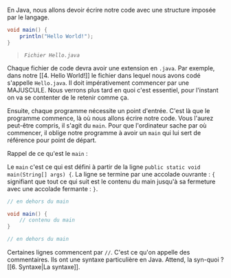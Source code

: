 En Java, nous allons devoir écrire notre code avec une structure imposée par le langage.

```java title:Hello.java
void main() {
    println("Hello World!");
}
```
>*`Fichier Hello.java`*

Chaque fichier de code devra avoir une extension en `.java`. Par exemple, dans notre [[4. Hello World!]] le fichier dans lequel nous avons codé s'appelle `Hello.java`. Il doit impérativement commencer par une MAJUSCULE. Nous verrons plus tard en quoi c'est essentiel, pour l'instant on va se contenter de le retenir comme ça.

Ensuite, chaque programme nécessite un point d'entrée. C'est là que le programme commence, là où nous allons écrire notre code. Vous l'aurez peut-être compris, il s'agit du `main`. Pour que l'ordinateur sache par où commencer, il oblige notre programme à avoir un `main` qui lui sert de référence pour point de départ.

Rappel de ce qu'est le `main` :

Le `main` c'est ce qui est défini à partir de la ligne `public static void main(String[] args) {`. La ligne se termine par une accolade ouvrante : `{` signifiant que tout ce qui suit est le contenu du main jusqu'à sa fermeture avec une accolade fermante : `}`.

```java
// en dehors du main

void main() {
    // contenu du main
}

// en dehors du main
```

Certaines lignes commencent par `//`. C'est ce qu'on appelle des commentaires. Ils ont une syntaxe particulière en Java. Attend, la syn-quoi ? [[6. Syntaxe|La syntaxe]].